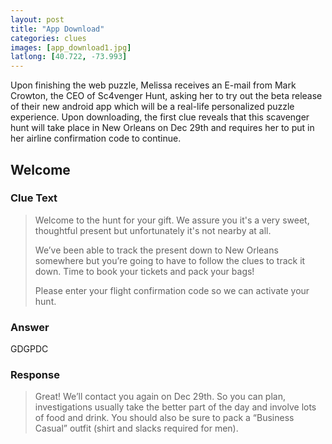 ```yaml
---
layout: post
title: "App Download"
categories: clues
images: [app_download1.jpg]
latlong: [40.722, -73.993]
---
```


Upon finishing the web puzzle, Melissa receives an E-mail from Mark Crowton, the CEO of Sc4venger Hunt, asking her to try out the beta release of their new android app which will be a real-life personalized puzzle experience. Upon downloading, the first clue reveals that this scavenger hunt will take place in New Orleans on Dec 29th and requires her to put in her airline confirmation code to continue. 

<!--excerpt-->

## Welcome

### Clue Text
><p>Welcome to the hunt for your gift. We assure you it's a very sweet, thoughtful present but unfortunately it's not nearby at all.</p><p>We’ve been able to track the present down to New Orleans somewhere but you’re going to have to follow the clues to track it down. Time to book your tickets and pack your bags!</p><p>Please enter your flight confirmation code so we can activate your hunt.</p>

### Answer
GDGPDC

### Response
>Great! We’ll contact you again on Dec 29th. So you can plan, investigations usually take the better part of the day and involve lots of food and drink. You should also be sure to pack a “Business Casual” outfit (shirt and slacks required for men).

